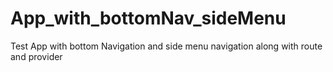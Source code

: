 # App_with_bottomNav_sideMenu
Test App with bottom Navigation and side menu navigation along with route and provider
